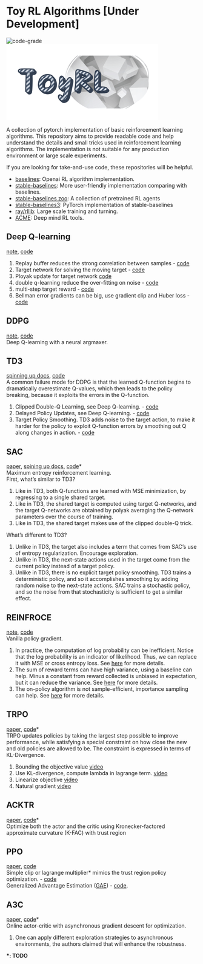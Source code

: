 # Toy RL Algorithms [Under Development]

![code-grade](https://www.code-inspector.com/project/19281/status/svg)  
![logo](assets/logo.png)

A collection of pytorch implementation of basic reinforcement learning algorithms. This repository aims to provide readable code and help understand the details and small tricks used in reinforcement learning algorithms. The implementation is not suitable for any production environment or large scale experiments.

If you are looking for take-and-use code, these repositories will be helpful.

- [baselines](https://github.com/openai/baselines/): Openai RL algorithm implementation.
- [stable-baselines](https://github.com/hill-a/stable-baselines): More user-friendly implementation comparing with
  baselines.
- [stable-baselines zoo](https://github.com/araffin/rl-baselines-zoo): A collection of pretrained RL agents
- [stable-baselines3](https://github.com/DLR-RM/stable-baselines3): PyTorch implementation of stable-baselines
- [ray/rllib](https://github.com/ray-project/ray): Large scale training and turning.
- [ACME](https://github.com/deepmind/acme): Deep mind RL tools.  

## Deep Q-learning
[note](notebook/deepQLearning.ipynb), [code](algorithms/dqn.py)  

1. Replay buffer reduces the strong correlation between samples - [code](https://github.com/ZikangXiong/ToyRLAlgorithms/blob/2803522f2cbcf5cb2386eedf5b354016365ee5ad/algorithms/dqn.py#L81)  
2. Target network for solving the moving target - [code](https://github.com/ZikangXiong/ToyRLAlgorithms/blob/2803522f2cbcf5cb2386eedf5b354016365ee5ad/algorithms/dqn.py#L101)    
3. Ployak update for target network [code](https://github.com/ZikangXiong/ToyRLAlgorithms/blob/2803522f2cbcf5cb2386eedf5b354016365ee5ad/algorithms/dqn.py#L75)  
4. double q-learning reduce the over-fitting on noise - [code](https://github.com/ZikangXiong/ToyRLAlgorithms/blob/2803522f2cbcf5cb2386eedf5b354016365ee5ad/algorithms/dqn.py#L91)    
5. multi-step target reward  - [code](https://github.com/ZikangXiong/ToyRLAlgorithms/blob/2803522f2cbcf5cb2386eedf5b354016365ee5ad/algorithms/dqn.py#L90)    
6. Bellman error gradients can be big, use gradient clip and Huber loss - [code](https://github.com/ZikangXiong/ToyRLAlgorithms/blob/2803522f2cbcf5cb2386eedf5b354016365ee5ad/algorithms/dqn.py#L101-L108)  

## DDPG

[note](notebook/DDPG.ipynb), [code](algorithms/ddpg.py)   
Deep Q-learning with a neural argmaxer.  

## TD3  
[spinning up docs](https://spinningup.openai.com/en/latest/algorithms/td3.html), [code](https://github.com/ZikangXiong/ToyRLAlgorithms/blob/master/algorithms/td3.py)  
A common failure mode for DDPG is that the learned Q-function begins to dramatically overestimate Q-values, which then leads to the policy breaking, because it exploits the errors in the Q-function.   
1. Clipped Double-Q Learning, see Deep Q-learning. - [code](https://github.com/ZikangXiong/ToyRLAlgorithms/blob/e714eaa9ae518d0be302ca54dcfe340a4991c817/algorithms/td3.py#L35)     
2. Delayed Policy Updates, see Deep Q-learning. - [code](https://github.com/ZikangXiong/ToyRLAlgorithms/blob/e714eaa9ae518d0be302ca54dcfe340a4991c817/algorithms/td3.py#L91)  
3. Target Policy Smoothing. TD3 adds noise to the target action, to make it harder for the policy to exploit Q-function errors by smoothing out Q along changes in action. - [code](https://github.com/ZikangXiong/ToyRLAlgorithms/blob/e714eaa9ae518d0be302ca54dcfe340a4991c817/algorithms/td3.py#L40)  

## SAC
[paper](https://arxiv.org/abs/1801.01290), [spining up docs](https://spinningup.openai.com/en/latest/algorithms/sac.html), [code]()*  
Maximum entropy reinforcement learning.   
First, what’s similar to TD3?  
1. Like in TD3, both Q-functions are learned with MSE minimization, by regressing to a single shared target.  
2. Like in TD3, the shared target is computed using target Q-networks, and the target Q-networks are obtained by polyak averaging the Q-network parameters over the course of training.  
3. Like in TD3, the shared target makes use of the clipped double-Q trick.  

What’s different to TD3?    
1. Unlike in TD3, the target also includes a term that comes from SAC’s use of entropy regularization. Encourage exploration.   
2. Unlike in TD3, the next-state actions used in the target come from the current policy instead of a target policy.  
3. Unlike in TD3, there is no explicit target policy smoothing. TD3 trains a deterministic policy, and so it accomplishes smoothing by adding random noise to the next-state actions. SAC trains a stochastic policy, and so the noise from that stochasticity is sufficient to get a similar effect.  

## REINFROCE
[note](notebook/REINFORCE.ipynb), [code](algorithms/reinforce.py)    
Vanilla policy gradient.  
1. In practice, the computation of log probability can be inefficient. Notice that the log probability is an indicator of likelihood. Thus, we can replace it with MSE or cross entropy loss. See [here](http://rail.eecs.berkeley.edu/deeprlcourse/static/slides/lec-5.pdf) for more details.     
2. The sum of reward terms can have high variance, using a baseline can help. Minus a constant from reward collected is unbiased in expectation, but it can reduce the variance. See [here](http://rail.eecs.berkeley.edu/deeprlcourse/static/slides/lec-5.pdf) for more details.  
3. The on-policy algorithm is not sample-efficient, importance sampling can help. See [here](http://rail.eecs.berkeley.edu/deeprlcourse/static/slides/lec-5.pdf) for more details.  

## TRPO
[paper](https://arxiv.org/abs/1502.05477), [code]()*  
TRPO updates policies by taking the largest step possible to improve performance, while satisfying a special constraint on how close the new and old policies are allowed to be. The constraint is expressed in terms of KL-Divergence. 
1. Bounding the objective value [video](https://youtu.be/uR1Ubd2hAlE?list=PLkFD6_40KJIwhWJpGazJ9VSj9CFMkb79A&t=2403)  
2. Use KL-divergence, compute lambda in lagrange term. [video](https://youtu.be/uR1Ubd2hAlE?list=PLkFD6_40KJIwhWJpGazJ9VSj9CFMkb79A&t=2953)    
3. Linearize objective [video](https://youtu.be/uR1Ubd2hAlE?list=PLkFD6_40KJIwhWJpGazJ9VSj9CFMkb79A&t=3209)  
4. Natural gradient [video](https://youtu.be/uR1Ubd2hAlE?list=PLkFD6_40KJIwhWJpGazJ9VSj9CFMkb79A&t=3730)   

## ACKTR
[paper](https://arxiv.org/pdf/1708.05144.pdf), [code]()*  
Optimize both the actor and the critic using Kronecker-factored approximate
curvature (K-FAC) with trust region

## PPO
[paper](https://arxiv.org/pdf/1707.06347.pdf), [code](algorithms/ppo.py)  
Simple clip or lagrange multiplier* mimics the trust region policy optimization. - [code](https://github.com/ZikangXiong/ToyRLAlgorithms/blob/0952e0ad56eff4e5d98c155bd57b7f49071738ac/algorithms/ppo.py#L93)     
Generalized Advantage Estimation ([GAE](https://arxiv.org/pdf/1506.02438.pdf)) - [code](algorithms/utils/gae.py).   

## A3C  
[paper](https://arxiv.org/abs/1602.01783), [code]()*    
Online actor-critic with asynchronous gradient descent for optimization.
1. One can apply different exploration strategies to asynchronous environments, the authors claimed that will enhance the robustness.  

**\*: TODO**

